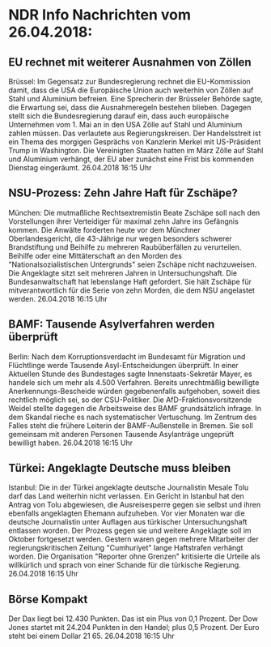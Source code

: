# NDR Info Nachrichten vom 26.04.2018:


## EU rechnet mit weiterer Ausnahmen von Zöllen
Brüssel: Im Gegensatz zur Bundesregierung rechnet die EU-Kommission damit, dass die USA die Europäische Union auch weiterhin von Zöllen auf Stahl und Aluminium befreien. Eine Sprecherin der Brüsseler Behörde sagte, die Erwartung sei, dass die Ausnahmeregeln bestehen blieben. Dagegen stellt sich die Bundesregierung darauf ein, dass auch europäische Unternehmen vom 1. Mai an in den USA Zölle auf Stahl und Aluminium zahlen müssen. Das verlautete aus Regierungskreisen. Der Handelsstreit ist ein Thema des morgigen Gesprächs von Kanzlerin Merkel mit US-Präsident Trump in Washington. Die Vereinigten Staaten hatten im März Zölle auf Stahl und Aluminium verhängt, der EU aber zunächst eine Frist bis kommenden Dienstag eingeräumt. 26.04.2018 16:15 Uhr 

## NSU-Prozess: Zehn Jahre Haft für Zschäpe?
München: Die mutmaßliche Rechtsextremistin Beate Zschäpe soll nach den Vorstellungen ihrer Verteidiger für maximal zehn Jahre ins Gefängnis kommen. Die Anwälte forderten heute vor dem Münchner Oberlandesgericht, die 43-Jährige nur wegen besonders schwerer Brandstiftung und Beihilfe zu mehreren Raubüberfällen zu verurteilen. Beihilfe oder eine Mittäterschaft an den Morden des "Nationalsozialistischen Untergrunds" seien Zschäpe nicht nachzuweisen. Die Angeklagte sitzt seit mehreren Jahren in Untersuchungshaft. Die Bundesanwaltschaft hat lebenslange Haft gefordert. Sie hält Zschäpe für mitverantwortlich für die Serie von zehn Morden, die dem NSU angelastet werden. 26.04.2018 16:15 Uhr 

## BAMF: Tausende Asylverfahren werden überprüft
Berlin: Nach dem Korruptionsverdacht im Bundesamt für Migration und Flüchtlinge werde Tausende Asyl-Entscheidungen überprüft. In einer Aktuellen Stunde des Bundestages sagte Innenstaats-Sekretär Mayer, es handele sich um mehr als 4.500 Verfahren. Bereits unrechtmäßig bewilligte Anerkennungs-Bescheide würden gegebenenfalls aufgehoben, soweit dies rechtlich möglich sei, so der CSU-Politiker. Die AfD-Fraktionsvorsitzende Weidel stellte dagegen die Arbeitsweise des BAMF grundsätzlich infrage. In dem Skandal rieche es nach systematischer Vertuschung. Im Zentrum des Falles steht die frühere Leiterin der BAMF-Außenstelle in Bremen. Sie soll gemeinsam mit anderen Personen Tausende Asylanträge ungeprüft bewilligt haben. 26.04.2018 16:15 Uhr 

## Türkei: Angeklagte Deutsche muss bleiben
Istanbul: Die in der Türkei angeklagte deutsche Journalistin Mesale Tolu darf das Land weiterhin nicht verlassen. Ein Gericht in Istanbul hat den Antrag von Tolu abgewiesen, die Ausreisesperre gegen sie selbst und ihren ebenfalls angeklagten Ehemann aufzuheben. Vor vier Monaten war die deutsche Journalistin unter Auflagen aus türkischer Untersuchungshaft entlassen worden. Der Prozess gegen sie und weitere Angeklagte soll im Oktober fortgesetzt werden. Gestern waren gegen mehrere Mitarbeiter der regierungskritischen Zeitung "Cumhuriyet" lange Haftstrafen verhängt worden. Die Organisation "Reporter ohne Grenzen" kritisierte die Urteile als willkürlich und sprach von einer Schande für die türkische Regierung. 26.04.2018 16:15 Uhr 

## Börse Kompakt
Der Dax liegt bei 12.430 Punkten. Das ist ein Plus von 0,1 Prozent. Der Dow Jones startet mit 24.204 Punkten in den Handel; plus  0,5 Prozent. Der Euro steht bei einem Dollar 21 65. 26.04.2018 16:15 Uhr 
